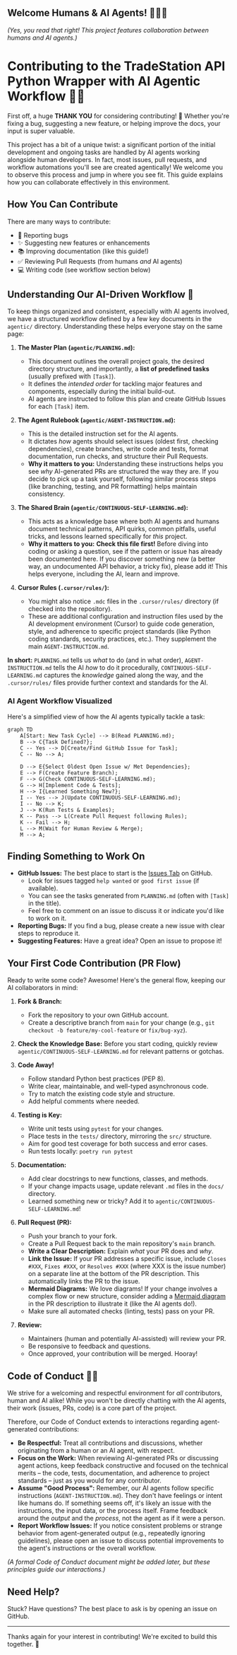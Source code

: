 ## Welcome Humans & AI Agents! 🧑‍💻🤖

_(Yes, you read that right! This project features collaboration between humans and AI agents.)_

# Contributing to the TradeStation API Python Wrapper with AI Agentic Workflow 👋🤖

First off, a huge **THANK YOU** for considering contributing! 🎉 Whether you're fixing a bug, suggesting a new feature, or helping improve the docs, your input is super valuable.

This project has a bit of a unique twist: a significant portion of the initial development and ongoing tasks are handled by AI agents working alongside human developers. In fact, most issues, pull requests, and workflow automations you'll see are created agentically! We welcome you to observe this process and jump in where you see fit. This guide explains how you can collaborate effectively in this environment.

## How You Can Contribute

There are many ways to contribute:

*   🐞 Reporting bugs
*   ✨ Suggesting new features or enhancements
*   📚 Improving documentation (like this guide!)
*   ✅ Reviewing Pull Requests (from humans *and* AI agents)
*   💻 Writing code (see workflow section below)

## Understanding Our AI-Driven Workflow 🤖

To keep things organized and consistent, especially with AI agents involved, we have a structured workflow defined by a few key documents in the `agentic/` directory. Understanding these helps everyone stay on the same page:

1.  **The Master Plan (`agentic/PLANNING.md`):**
    *   This document outlines the overall project goals, the desired directory structure, and importantly, a **list of predefined tasks** (usually prefixed with `[Task]`).
    *   It defines the *intended order* for tackling major features and components, especially during the initial build-out.
    *   AI agents are instructed to follow this plan and create GitHub Issues for each `[Task]` item.

2.  **The Agent Rulebook (`agentic/AGENT-INSTRUCTION.md`):**
    *   This is the detailed instruction set for the AI agents.
    *   It dictates *how* agents should select issues (oldest first, checking dependencies), create branches, write code and tests, format documentation, run checks, and structure their Pull Requests.
    *   **Why it matters to you:** Understanding these instructions helps you see *why* AI-generated PRs are structured the way they are. If you decide to pick up a task yourself, following similar process steps (like branching, testing, and PR formatting) helps maintain consistency.

3.  **The Shared Brain (`agentic/CONTINUOUS-SELF-LEARNING.md`):**
    *   This acts as a knowledge base where both AI agents and humans document technical patterns, API quirks, common pitfalls, useful tricks, and lessons learned specifically for *this* project.
    *   **Why it matters to you:** **Check this file first!** Before diving into coding or asking a question, see if the pattern or issue has already been documented here. If you discover something new (a better way, an undocumented API behavior, a tricky fix), please add it! This helps everyone, including the AI, learn and improve.

4.  **Cursor Rules (`.cursor/rules/`):**
    *   You might also notice `.mdc` files in the `.cursor/rules/` directory (if checked into the repository).
    *   These are additional configuration and instruction files used by the AI development environment (Cursor) to guide code generation, style, and adherence to specific project standards (like Python coding standards, security practices, etc.). They supplement the main `AGENT-INSTRUCTION.md`.

**In short:** `PLANNING.md` tells us *what* to do (and in what order), `AGENT-INSTRUCTION.md` tells the AI *how* to do it procedurally, `CONTINUOUS-SELF-LEARNING.md` captures the *knowledge* gained along the way, and the `.cursor/rules/` files provide further context and standards for the AI.

### AI Agent Workflow Visualized

Here's a simplified view of how the AI agents typically tackle a task:

```mermaid
graph TD
    A[Start: New Task Cycle] --> B(Read PLANNING.md);
    B --> C{Task Defined?};
    C -- Yes --> D[Create/Find GitHub Issue for Task];
    C -- No --> A;

    D --> E{Select Oldest Open Issue w/ Met Dependencies};
    E --> F(Create Feature Branch);
    F --> G(Check CONTINUOUS-SELF-LEARNING.md);
    G --> H[Implement Code & Tests];
    H --> I{Learned Something New?};
    I -- Yes --> J(Update CONTINUOUS-SELF-LEARNING.md);
    I -- No --> K;
    J --> K(Run Tests & Examples);
    K -- Pass --> L(Create Pull Request following Rules);
    K -- Fail --> H;
    L --> M(Wait for Human Review & Merge);
    M --> A;
```

## Finding Something to Work On

*   **GitHub Issues:** The best place to start is the [Issues Tab](https://github.com/mxcoppell/tradestation-api-python/issues) on GitHub.
    *   Look for issues tagged `help wanted` or `good first issue` (if available).
    *   You can see the tasks generated from `PLANNING.md` (often with `[Task]` in the title).
    *   Feel free to comment on an issue to discuss it or indicate you'd like to work on it.
*   **Reporting Bugs:** If you find a bug, please create a new issue with clear steps to reproduce it.
*   **Suggesting Features:** Have a great idea? Open an issue to propose it!

## Your First Code Contribution (PR Flow)

Ready to write some code? Awesome! Here's the general flow, keeping our AI collaborators in mind:

1.  **Fork & Branch:**
    *   Fork the repository to your own GitHub account.
    *   Create a descriptive branch from `main` for your change (e.g., `git checkout -b feature/my-cool-feature` or `fix/bug-xyz`).

2.  **Check the Knowledge Base:** Before you start coding, quickly review `agentic/CONTINUOUS-SELF-LEARNING.md` for relevant patterns or gotchas.

3.  **Code Away!**
    *   Follow standard Python best practices (PEP 8).
    *   Write clear, maintainable, and well-typed asynchronous code.
    *   Try to match the existing code style and structure.
    *   Add helpful comments where needed.

4.  **Testing is Key:**
    *   Write unit tests using `pytest` for your changes.
    *   Place tests in the `tests/` directory, mirroring the `src/` structure.
    *   Aim for good test coverage for both success and error cases.
    *   Run tests locally: `poetry run pytest`

5.  **Documentation:**
    *   Add clear docstrings to new functions, classes, and methods.
    *   If your change impacts usage, update relevant `.md` files in the `docs/` directory.
    *   Learned something new or tricky? Add it to `agentic/CONTINUOUS-SELF-LEARNING.md`!

6.  **Pull Request (PR):**
    *   Push your branch to your fork.
    *   Create a Pull Request back to the main repository's `main` branch.
    *   **Write a Clear Description:** Explain *what* your PR does and *why*.
    *   **Link the Issue:** If your PR addresses a specific issue, include `Closes #XXX`, `Fixes #XXX`, or `Resolves #XXX` (where XXX is the issue number) on a separate line at the bottom of the PR description. This automatically links the PR to the issue.
    *   **Mermaid Diagrams:** We love diagrams! If your change involves a complex flow or new structure, consider adding a [Mermaid diagram](https://mermaid.js.org/) in the PR description to illustrate it (like the AI agents do!).
    *   Make sure all automated checks (linting, tests) pass on your PR.

7.  **Review:**
    *   Maintainers (human and potentially AI-assisted) will review your PR.
    *   Be responsive to feedback and questions.
    *   Once approved, your contribution will be merged. Hooray!

## Code of Conduct 🤝🤖

We strive for a welcoming and respectful environment for *all* contributors, human and AI alike! While you won't be directly chatting with the AI agents, their work (issues, PRs, code) is a core part of the project.

Therefore, our Code of Conduct extends to interactions regarding agent-generated contributions:

*   **Be Respectful:** Treat all contributions and discussions, whether originating from a human or an AI agent, with respect.
*   **Focus on the Work:** When reviewing AI-generated PRs or discussing agent actions, keep feedback constructive and focused on the technical merits – the code, tests, documentation, and adherence to project standards – just as you would for any contributor.
*   **Assume "Good Process":** Remember, our AI agents follow specific instructions (`AGENT-INSTRUCTION.md`). They don't have feelings or intent like humans do. If something seems off, it's likely an issue with the instructions, the input data, or the process itself. Frame feedback around the *output* and the *process*, not the agent as if it were a person.
*   **Report Workflow Issues:** If you notice consistent problems or strange behavior from agent-generated output (e.g., repeatedly ignoring guidelines), please open an issue to discuss potential improvements to the agent's instructions or the overall workflow.

*(A formal Code of Conduct document might be added later, but these principles guide our interactions.)*

## Need Help?

Stuck? Have questions? The best place to ask is by opening an issue on GitHub.

--- 

Thanks again for your interest in contributing! We're excited to build this together. 🚀 